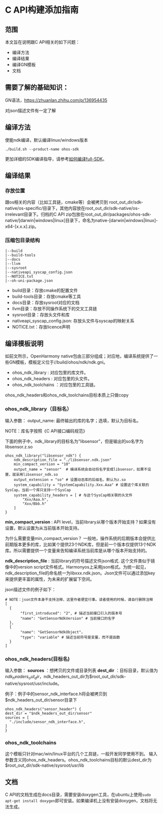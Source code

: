 # C API构建添加指南
## 范围
本文旨在说明跟C API相关的如下问题：
* 编译方法
* 编译结果
* 编译GN模板
* 文档

## 需要了解的基础知识：

GN语法，https://zhuanlan.zhihu.com/p/136954435

对json描述文件有一定了解

## 编译方法
 使能ndk编译，默认编译linux/windows版本
```
./build.sh --product-name ohos-sdk
```
更加详细的SDK编译指导，请参考[如何编译full-SDK](http://https://gitee.com/openharmony/docs/blob/master/zh-cn/application-dev/faqs/full-sdk-compile-guide.md)。

## 编译结果

### 存放位置
跟os相关的内容（比如工具链，cmake等）会被拷贝到 root_out_dir/sdk-native/os-specific/目录下，其他内容放在root_out_dir/sdk-native/os-irrelevant目录下。归档的C API zip包放在root_out_dir/packages/ohos-sdk-native/[darwin|windows|linux]目录下，命名为native-[darwin|windows|linux]-x64-[x.x.x].zip。

### 压缩包目录结构
```
|--build
|--build-tools
|--docs
|--llvm
|--sysroot
|--nativeapi_syscap_config.json
|--NOTICE.txt
|--oh-uni-package.json
```
* build目录：存放cmake的配置文件
* build-tools目录：存放cmake等工具
* docs目录：存放sysroot对应的文档
* llvm目录：存放不同操作系统下的交叉工具链
* sysroot目录：存放头文件和库
* nativeapi_syscap_config.json: 存放头文件与syscap的映射关系
* NOTICE.txt：存放licence声明

## 编译模板说明
如前文所示，OpenHarmony native包由三部分组成；对应地，编译系统提供了一些GN模板，模板定义位于//build/ohos/ndk/ndk.gni。
* ohos_ndk_library : 对应包里的库文件。
* ohos_ndk_headers : 对应包里的头文件。
* ohos_ndk_toolchains ：对应包里的工具链。

ohos_ndk_headers和ohos_ndk_toolchains目标本质上只做copy

### ohos_ndk_library（目标名）
输入参数：
output_name: 最终输出的库的名字；选填，默认为目标名。

NOTE：库名字按照《C API接口编码规范》

下面的例子中，ndk_library的目标名为"libsensor"，但是输出的so名字为libsensor.z.so
```
ohos_ndk_library("libsensor_ndk") {
    ndk_description_file = "./libsensor.ndk.json"
    min_compact_version = "10"
    output_name = "sensor"  # 编译系统会自动将名字变成libsensor，如果不设置，就采用libsensor_ndk.so
    output_extension = "so" # 设置动态库的后缀名，默认为z.so
    system_capability = "SystemCapability.Xxx.Aaa" # 设置这个库关联的SysCap，当前一个库只支持一个SysCap
    system_capability_headers = [ # 与这个SysCap相关联的头文件
        "Xxx/Aaa.h",
        "Xxx/Bbb.h"
    ]
}
```
 **min_compact_version** : API level，当前library从哪个版本开始支持？如果没有设置，默认设置为从当前版本开始支持。

为什么需要变量min_compact_version？
一般地，操作系统的后期版本会提供比前期版本更多的库，比如某个提供23个NDK库，但是前一个版本仅提供13个NDK库。所以需要提供一个变量来告知编译系统当前库是从哪个版本开始支持的。

 **ndk_description_file** : 当前library的符号描述文件json格式. 这个文件类似于镜像中的version script文件格式。Harmonyos上采用json格式。为统一起见，ndk_description_file的命名统一为libxxx.ndk.json。Json文件可以通过添加key来提供更丰富的属性，为未来的扩展留下空间。

json描述文件的例子如下：
```
# NOTE：json文件本身不支持注释，这里作者便宜行事。读者使用的时候，请自行删除注释
[
  {
       "first_introduced": "2", # 描述当前接口引入的版本号
       "name": "GetSensorNdkVersion" # 当前接口的名字
  },
  {
       "name": "GetSensorNdkObject"，
       "type": "variable" # 描述当前符号是变量，而不是函数
  }
]
```

### ohos_ndk_headers(目标名)
输入参数：
 **sources** ：想拷贝的文件或目录列表
 **dest_dir** ：目标目录，默认值为$ndk_headers_out_dir，$ndk_headers_out_dir为$root_out_dir/sdk-native/sysroot/usr/include。

例子：例子中的sensor_ndk_interface.h将会被拷贝到$ndk_headers_out_dir/sensor目录下
```
ohos_ndk_headers("sensor_header") {
dest_dir = "$ndk_headers_out_dir/sensor"
sources = [
  "./include/sensor_ndk_interface.h",
]
}
```

### ohos_ndk_toolchains

这个模板只针对mac/win/linux平台的几个工具链，一般开发同学使用不到。
输入参数含义同ohos_ndk_headers。ohos_ndk_toolchains目标的默认dest_dir为$root_out_dir/sdk-native/sysroot/usr/lib


## 文档
C API的文档生成在docs目录，需要安装doxygen工具，在ubuntu上使用`sudo apt-get install doxygen`即可安装。如果编译机上没有安装doxygen，文档将无法生成。


